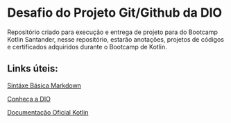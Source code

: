 # Desafio do Projeto Git/Github da DIO
Repositório criado para execução e entrega de projeto para  do Bootcamp Kotlin Santander, nesse repositório, estarão anotações, projetos de códigos e certificados adquiridos durante o Bootcamp de Kotlin.

## Links úteis:
[Sintáxe Básica Markdown](https://www.markdownguide.org/basic-syntax/)

[Conheça a DIO](https://web.dio.me/)

[Documentação Oficial Kotlin](https://kotlinlang.org/)
